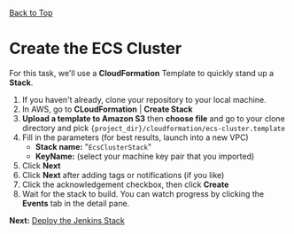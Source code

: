 [Back to Top](../README.md)

# Create the ECS Cluster
For this task, we'll use a **CloudFormation** Template to quickly stand up a **Stack**.

1. If you haven't already, clone your repository to your local machine.
1. In AWS, go to **CLoudFormation** | **Create Stack**
1. **Upload a template to Amazon S3** then **choose file** and go to your clone directory and pick `{project_dir}/cloudformation/ecs-cluster.template`
1. Fill in the parameters (for best results, launch into a new VPC)
    * **Stack name:** "`EcsClusterStack`"
    * **KeyName:** (select your machine key pair that you imported)
1. Click **Next**
1. Click **Next** after adding tags or notifications (if you like)
1. Click the acknowledgement checkbox, then click **Create**
1. Wait for the stack to build. You can watch progress by clicking the **Events** tab in the detail pane.

**Next:** [Deploy the Jenkins Stack](./04-JenkinsServer.md)